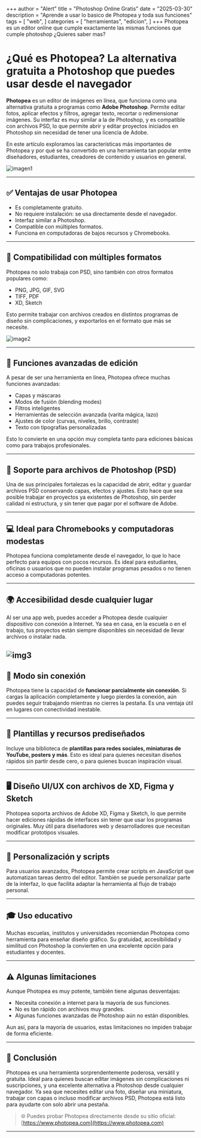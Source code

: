 +++
author = "Alert"
title = "Photoshop Online Gratis"
date = "2025-03-30"
description = "Aprende a usar lo basico de Photopea y toda sus funciones"
tags = [
    "web",
]
categories = [
    "herramientas",
    "edicion",
]
+++
Photopea es un editor online que cumple exactamente las mismas funciones que cumple photoshop ¿Quieres saber mas?
<!--more-->

# ¿Qué es Photopea? La alternativa gratuita a Photoshop que puedes usar desde el navegador

**Photopea** es un editor de imágenes en línea, que funciona como una alternativa gratuita a programas como **Adobe Photoshop**. Permite editar fotos, aplicar efectos y filtros, agregar texto, recortar o redimensionar imágenes. Su interfaz es muy similar a la de Photoshop, y es compatible con archivos PSD, lo que permite abrir y editar proyectos iniciados en Photoshop sin necesidad de tener una licencia de Adobe.

En este artículo exploramos las características más importantes de Photopea y por qué se ha convertido en una herramienta tan popular entre diseñadores, estudiantes, creadores de contenido y usuarios en general.

![imagen1](https://i.imgur.com/vOBHMby.png)

---

## ✅ Ventajas de usar Photopea

- Es completamente gratuito.
- No requiere instalación: se usa directamente desde el navegador.
- Interfaz similar a Photoshop.
- Compatible con múltiples formatos.
- Funciona en computadoras de bajos recursos y Chromebooks.

---

## 🎨 Compatibilidad con múltiples formatos

Photopea no solo trabaja con PSD, sino también con otros formatos populares como:

- PNG, JPG, GIF, SVG
- TIFF, PDF
- XD, Sketch

Esto permite trabajar con archivos creados en distintos programas de diseño sin complicaciones, y exportarlos en el formato que más se necesite.

![image2](https://i.imgur.com/fHpjgMt.png)

---
## 🧰 Funciones avanzadas de edición

A pesar de ser una herramienta en línea, Photopea ofrece muchas funciones avanzadas:

- Capas y máscaras
- Modos de fusión (blending modes)
- Filtros inteligentes
- Herramientas de selección avanzada (varita mágica, lazo)
- Ajustes de color (curvas, niveles, brillo, contraste)
- Texto con tipografías personalizadas

Esto lo convierte en una opción muy completa tanto para ediciones básicas como para trabajos profesionales.

---

## 📁 Soporte para archivos de Photoshop (PSD)

Una de sus principales fortalezas es la capacidad de abrir, editar y guardar archivos PSD conservando capas, efectos y ajustes. Esto hace que sea posible trabajar en proyectos ya existentes de Photoshop, sin perder calidad ni estructura, y sin tener que pagar por el software de Adobe.

---

## 💻 Ideal para Chromebooks y computadoras modestas

Photopea funciona completamente desde el navegador, lo que lo hace perfecto para equipos con pocos recursos. Es ideal para estudiantes, oficinas o usuarios que no pueden instalar programas pesados o no tienen acceso a computadoras potentes.

---

## 🌍 Accesibilidad desde cualquier lugar

Al ser una app web, puedes acceder a Photopea desde cualquier dispositivo con conexión a Internet. Ya sea en casa, en la escuela o en el trabajo, tus proyectos están siempre disponibles sin necesidad de llevar archivos o instalar nada.

![img3](https://i.imgur.com/i84RNlo.png)
---

## 📴 Modo sin conexión

Photopea tiene la capacidad de **funcionar parcialmente sin conexión**. Si cargas la aplicación completamente y luego pierdes la conexión, aún puedes seguir trabajando mientras no cierres la pestaña. Es una ventaja útil en lugares con conectividad inestable.

---

## 📐 Plantillas y recursos prediseñados

Incluye una biblioteca de **plantillas para redes sociales, miniaturas de YouTube, posters y más**. Esto es ideal para quienes necesitan diseños rápidos sin partir desde cero, o para quienes buscan inspiración visual.

---

## 🖥️ Diseño UI/UX con archivos de XD, Figma y Sketch

Photopea soporta archivos de Adobe XD, Figma y Sketch, lo que permite hacer ediciones rápidas de interfaces sin tener que usar los programas originales. Muy útil para diseñadores web y desarrolladores que necesitan modificar prototipos visuales.

---

## 🔧 Personalización y scripts

Para usuarios avanzados, Photopea permite crear scripts en JavaScript que automatizan tareas dentro del editor. También se puede personalizar parte de la interfaz, lo que facilita adaptar la herramienta al flujo de trabajo personal.

---

## 🎓 Uso educativo

Muchas escuelas, institutos y universidades recomiendan Photopea como herramienta para enseñar diseño gráfico. Su gratuidad, accesibilidad y similitud con Photoshop la convierten en una excelente opción para estudiantes y docentes.

---

## ⚠️ Algunas limitaciones

Aunque Photopea es muy potente, también tiene algunas desventajas:

- Necesita conexión a internet para la mayoría de sus funciones.
- No es tan rápido con archivos muy grandes.
- Algunas funciones avanzadas de Photoshop aún no están disponibles.

Aun así, para la mayoría de usuarios, estas limitaciones no impiden trabajar de forma eficiente.

---

## 🧾 Conclusión

Photopea es una herramienta sorprendentemente poderosa, versátil y gratuita. Ideal para quienes buscan editar imágenes sin complicaciones ni suscripciones, y una excelente alternativa a Photoshop desde cualquier navegador. Ya sea que necesites editar una foto, diseñar una miniatura, trabajar con capas o incluso modificar archivos PSD, Photopea está listo para ayudarte con solo abrir una pestaña.

> 🌐 Puedes probar Photopea directamente desde su sitio oficial: [https://www.photopea.com](https://www.photopea.com)

---
